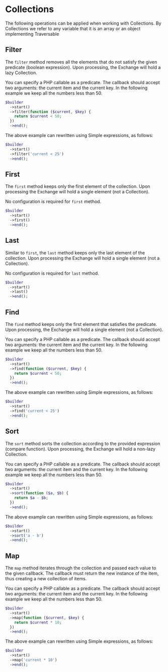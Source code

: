 # Collections
The following operations can be applied when working with Collections.
By Collections we refer to any variable that it is an array or an object implementing Traversable

## Filter
The `filter` method removes all the elements that do not satisfy the given predicate (boolean expression).
Upon processing, the Exchange will hold a lazy Collection.

You can specify a PHP callable as a predicate.
The callback should accept two arguments: the current item and the current key.
In the following example we keep all the numbers less than 50.

``` php
$builder
  ->start()
  ->filter(function ($current, $key) {
    return $current < 50;
  })
  ->end();
```

The above example can rewritten using Simple expressions, as follows:

``` php
$builder
  ->start()
  ->filter('current < 25')
  ->end();
```

## First
The `first` method keeps only the first element of the collection.
Upon processing the Exchange will hold a single element (not a Collection).

No configuration is required for `first` method. 

``` php
$builder
  ->start()
  ->first()
  ->end();
```

## Last
Similar to `first`, the `last` method keeps only the last element of the collection.
Upon processing the Exchange will hold a single element (not a Collection).

No configuration is required for `last` method. 

``` php
$builder
  ->start()
  ->last()
  ->end();
```

## Find
The `find` method keeps only the first element that satisfies the predicate.
Upon processing, the Exchange will hold a single element (not a Collection).

You can specify a PHP callable as a predicate.
The callback should accept two arguments: the current item and the current key.
In the following example we keep all the numbers less than 50.

``` php
$builder
  ->start()
  ->find(function ($current, $key) {
    return $current < 50;
  })
  ->end();
```

The above example can rewritten using Simple expressions, as follows:

``` php
$builder
  ->start()
  ->find('current < 25')
  ->end();
```

## Sort
The `sort` method sorts the collection according to the provided expression (compare function).
Upon processing, the Exchange will hold a non-lazy Collection.

You can specify a PHP callable as a predicate.
The callback should accept two arguments: the current item and the current key.
In the following example we keep all the numbers less than 50.

``` php
$builder
  ->start()
  ->sort(function ($a, $b) {
    return $a - $b;
  })
  ->end();
```

The above example can rewritten using Simple expressions, as follows:

``` php
$builder
  ->start()
  ->sort('a - b')
  ->end();
```

## Map
The `map` method iterates through the collection and passed each value to the given callback.
The callback must return the new instance of the item, thus creating a new collection of items.

You can specify a PHP callable as a predicate.
The callback should accept two arguments: the current item and the current key.
In the following example we keep all the numbers less than 50.

``` php
$builder
  ->start()
  ->map(function ($current, $key) {
    return $current * 10;
  })
  ->end();
```

The above example can rewritten using Simple expressions, as follows:

``` php
$builder
  ->start()
  ->map('current * 10')
  ->end();
```
